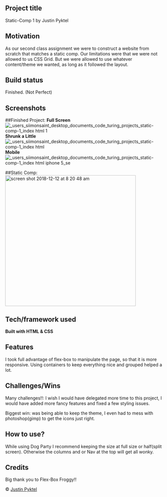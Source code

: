 ## Project title
Static-Comp 1 by Justin Pyktel

## Motivation
As our second class assignment we were to construct a website from scratch that matches a static comp. Our limitations were that we were not allowed to us CSS Grid. But we were allowed to use whatever content/theme we wanted, as long as it followed the layout.

## Build status
Finished. (Not Perfect)
 
## Screenshots
##Finished Project:
**Full Screen**<br>
![_users_siimonsaint_desktop_documents_code_turing_projects_static-comp-1_index html 1](https://user-images.githubusercontent.com/23123990/49880678-e79f8a80-fde9-11e8-864f-b3323322fd42.png)
**Shrunk a Little**<br>
![_users_siimonsaint_desktop_documents_code_turing_projects_static-comp-1_index html](https://user-images.githubusercontent.com/23123990/49880679-e8382100-fde9-11e8-9069-6762c1e8fd82.png)
**Mobile**<br>
![_users_siimonsaint_desktop_documents_code_turing_projects_static-comp-1_index html iphone 5_se](https://user-images.githubusercontent.com/23123990/49880680-e8382100-fde9-11e8-9549-c8d252d37179.png)

##Static Comp:
<img width="416" alt="screen shot 2018-12-12 at 8 20 48 am" src="https://user-images.githubusercontent.com/23123990/49880785-1a498300-fdea-11e8-810b-8e5c595f0b21.png">
<br>

## Tech/framework used
<b>Built with HTML & CSS</b>

## Features
I took full advantage of flex-box to manipulate the page, so that it is more responsive. Using containers to keep everything nice and grouped helped a lot.

## Challenges/Wins
Many challenges!!: I wish I would have delegated more time to this project, I would have added more fancy features and fixed a few styling issues.

Biggest win: was being able to keep the theme, I even had to mess with photoshop(gimp) to get the icons just right. 

## How to use?
While using Dog Party I recommend keeping the size at full size or half(split screen). Otherwise the columns and or Nav at the top will get all wonky.

## Credits
Big thank you to Flex-Box Froggy!!

© [Justin Pyktel](https://github.com/SiimonStark)
